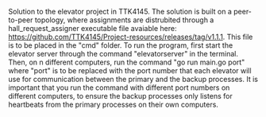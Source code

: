 Solution to the elevator project in TTK4145. The solution is built on a peer-to-peer topology, where assignments are distrubited through a hall_request_assigner executable file avaiable here: https://github.com/TTK4145/Project-resources/releases/tag/v1.1.1. This file is to be placed in the "cmd" folder. To run the program, first start the elevator server through the command "elevatorserver" in the terminal. Then, on n different computers, run the command "go run main.go port" where "port" is to be replaced with the port number that each elevator will use for communication between the primary and the backup processes. It is important that you run the command with different port numbers on different computers, to ensure the backup processes only listens for heartbeats from the primary processes on their own computers. 
